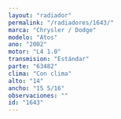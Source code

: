 ```yaml
---
layout: "radiador"
permalink: "/radiadores/1643/"
marca: "Chrysler / Dodge"
modelo: "Atos"
ano: "2002"
motor: "L4 1.0"
transmision: "Estándar"
parte: "63482"
clima: "Con clima"
alto: "14"
ancho: "15 5/16"
observaciones: ""
id: "1643"
---
```


